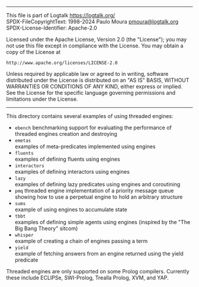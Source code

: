 ________________________________________________________________________

This file is part of Logtalk <https://logtalk.org/>  
SPDX-FileCopyrightText: 1998-2024 Paulo Moura <pmoura@logtalk.org>  
SPDX-License-Identifier: Apache-2.0

Licensed under the Apache License, Version 2.0 (the "License");
you may not use this file except in compliance with the License.
You may obtain a copy of the License at

    http://www.apache.org/licenses/LICENSE-2.0

Unless required by applicable law or agreed to in writing, software
distributed under the License is distributed on an "AS IS" BASIS,
WITHOUT WARRANTIES OR CONDITIONS OF ANY KIND, either express or implied.
See the License for the specific language governing permissions and
limitations under the License.
________________________________________________________________________


This directory contains several examples of using threaded engines:

- `ebench`
	benchmarking support for evaluating the performance of threaded
	engines creation and destroying
- `emetas`  
	examples of meta-predicates implemented using engines
- `fluents`  
	examples of defining fluents using engines
- `interactors`  
	examples of defining interactors using engines
- `lazy`  
	examples of defining lazy predicates using engines and coroutining
- `pmq`
	threaded engine implementation of a priority message queue showing
	how to use a perpetual engine to hold an arbitrary structure
- `sums`  
	example of using engines to accumulate state
- `tbbt`  
	examples of defining simple agents using engines
	(inspired by the "The Big Bang Theory" sitcom)
- `whisper`  
	example of creating a chain of engines passing a term
- `yield`  
	example of fetching answers from an engine returned using the
	yield predicate

Threaded engines are only supported on some Prolog compilers. Currently
these include ECLIPSe, SWI-Prolog, Trealla Prolog, XVM, and YAP. 
